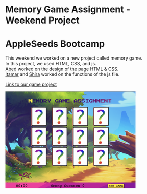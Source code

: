 # Memory Game Assignment - Weekend Project
# AppleSeeds Bootcamp

This weekend we worked on a new project called memory game.\
In this project, we used HTML, CSS, and js.\
[Abed](https://github.com/abedkhalaf8) worked on the design of the page HTML & CSS.\
[Itamar](https://github.com/ItamarShmaya) and [Shira](https://github.com/ShiraOhana) worked on the functions of the js file.

[Link to our game project](https://www.memory-game-assignment.netlify.app/)

<img src="./imgs/imgforthegame.png" width="408"/>

